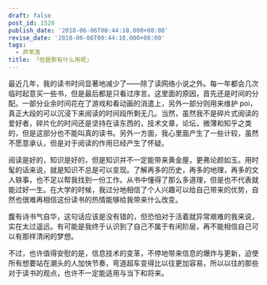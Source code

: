 ```yaml
---
draft: false
post_id: 1528
publish_date: '2018-06-06T00:44:18.000+08:00'
revise_date: '2018-06-06T00:44:18.000+08:00'
tags:
  - 芦苇荡
title: 「但是那有什么用呢」
---
```


最近几年，我的读书时间显著地减少了——除了读网络小说之外。每一年都会几次临时起意买一些书，但是最后都是只看过序言。这里面的原因，首先还是时间的分配。一部分业余时间花在了游戏和看动画的消遣上，另外一部分则用来维护 poi，真正大段的可以沉浸下来阅读的时间段所剩无几。当然，虽然我不是碎片式阅读的爱好者，碎片化的时间还是坚持在读东西的，技术文章，论坛，微薄和知乎之类的，但是这部分也不能叫真的读书。另外一方面，我心里面产生了一些计较，虽然不愿意承认，但是对于阅读的作用已经产生了怀疑。

阅读是好的，知识是好的，但是知识并不一定能带来黄金屋，更弗论颜如玉。用时髦的话来说，就是知识不总是可以变现。了解再多的历史，再多的地理，再多的文人轶事，也不足以帮我找到一份工作。从书中懂得了那么多道理，但是也不代表就能过好一生。在大学的时候，我过分地相信了个人兴趣可以给自己带来的优势，自然也很难再相信这份读书的热情能够给我带来什么改变。

腹有诗书气自华，这句话应该是没有错的，但恐怕对于活着就异常艰难的我来说，实在太过遥远。有可能是我终于认识到了自己不属于有闲阶层，再不能相信自己可以有那样清闲的梦想。

不过，也许值得安慰的是，信息技术的变革，不停地带来信息的爆炸与更新，迫使所有想要站在潮头的人加快节奏，弯道超车变得比以往更加容易，所以以往的那些对于读书的观点，也许不一定能适用与当下和将来。
